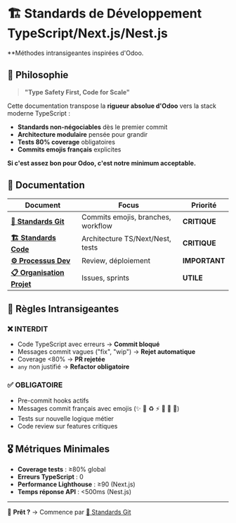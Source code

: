 # 🏗️ Standards de Développement TypeScript/Next.js/Nest.js

**Méthodes intransigeantes inspirées d'Odoo.

## 🎯 Philosophie

> **"Type Safety First, Code for Scale"**

Cette documentation transpose la **rigueur absolue d'Odoo** vers la stack moderne TypeScript :
- **Standards non-négociables** dès le premier commit  
- **Architecture modulaire** pensée pour grandir
- **Tests 80% coverage** obligatoires
- **Commits emojis français** explicites

**Si c'est assez bon pour Odoo, c'est notre minimum acceptable.**

## 📁 Documentation

| Document | Focus | Priorité |
|----------|--------|----------|
| **[🌿 Standards Git](docs/git-standards.md)** | Commits emojis, branches, workflow | **CRITIQUE** |
| **[🏗️ Standards Code](docs/code-standards.md)** | Architecture TS/Next/Nest, tests | **CRITIQUE** |
| **[⚙️ Processus Dev](docs/processus-dev.md)** | Review, déploiement | **IMPORTANT** |
| **[📋 Organisation Projet](docs/organisation-projet.md)** | Issues, sprints | **UTILE** |


## 🚫 Règles Intransigeantes

### ❌ INTERDIT
- Code TypeScript avec erreurs → **Commit bloqué**
- Messages commit vagues ("fix", "wip") → **Rejet automatique**
- Coverage <80% → **PR rejetée**
- `any` non justifié → **Refactor obligatoire**

### ✅ OBLIGATOIRE
- Pre-commit hooks actifs
- Messages commit français avec emojis (✨ 🐛 ♻️ ⚡ 🧪 📝 🔧)
- Tests sur nouvelle logique métier
- Code review sur features critiques

## 🎖️ Métriques Minimales

- **Coverage tests** : ≥80% global
- **Erreurs TypeScript** : 0
- **Performance Lighthouse** : ≥90 (Next.js)
- **Temps réponse API** : <500ms (Nest.js)

---

🏁 **Prêt ?** → Commence par [🌿 Standards Git](docs/git-standards.md)
